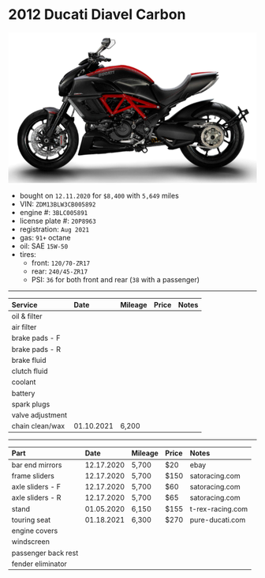 # 2012 Ducati Diavel Carbon

![](pictures/pic.png)

- bought on `12.11.2020` for `$8,400` with `5,649` miles
- VIN: `ZDM13BLW3CB005892`
- engine #: `3BLC005891`
- license plate #: `20P8963`
- registration: `Aug 2021`
- gas: `91+` octane
- oil: SAE `15W-50`
- tires:
  - front: `120/70-ZR17`
  - rear: `240/45-ZR17`
  - PSI: `36` for both front and rear (`38` with a passenger)

*****

| Service              | Date       | Mileage    | Price      | Notes            |
| :------------------- | :--------- | :--------- | :--------- | :--------------- |
| oil & filter         |            |            |            |                  |
| air filter           |            |            |            |                  |
| brake pads - F       |            |            |            |                  |
| brake pads - R       |            |            |            |                  |
| brake fluid          |            |            |            |                  |
| clutch fluid         |            |            |            |                  |
| coolant              |            |            |            |                  |
| battery              |            |            |            |                  |
| spark plugs          |            |            |            |                  |
| valve adjustment     |            |            |            |                  |
| chain clean/wax      | 01.10.2021 | 6,200      |            |                  |

*****

| Part                 | Date       | Mileage    | Price      | Notes            |
| :------------------- | :--------- | :--------- | :--------- | :--------------- |
| bar end mirrors      | 12.17.2020 | 5,700      | $20        | ebay             |
| frame sliders        | 12.17.2020 | 5,700      | $150       | satoracing.com   |
| axle sliders - F     | 12.17.2020 | 5,700      | $60        | satoracing.com   |
| axle sliders - R     | 12.17.2020 | 5,700      | $65        | satoracing.com   |
| stand                | 01.05.2020 | 6,150      | $155       | t-rex-racing.com |
| touring seat         | 01.18.2021 | 6,300      | $270       | pure-ducati.com  |
| engine covers        |            |            |            |                  |
| windscreen           |            |            |            |                  |
| passenger back rest  |            |            |            |                  |
| fender eliminator    |            |            |            |                  |

